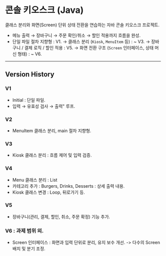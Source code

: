 # 콘솔 키오스크 (Java)

클래스 분리와 화면(Screen) 단위 상태 전환을 연습하는 자바 콘솔 키오스크 프로젝트.

- 메뉴 출력 → 장바구니 → 주문 확인/취소 → 할인 적용까지 흐름을 완성.
- 단일 파일 절차 지향형 : V1.
  -> 클래스 분리 (`Kiosk`, `MenuItem` 등) : ~ V3.
  -> 장바구니 / 결제 로직 / 할인 적용 : V5.
  -> 화면 전환 구조 (`Screen` 인터페이스, 상태 머신 형태) : ~ V6.

---

## Version History


### V1
- Initial : 단일 파일.
- 입력 → 유효성 검사 → 출력" 루프.


### V2
- MenuItem 클래스 분리, main 절차 지향형.


### V3
- Kiosk 클래스 분리 : 흐름 제어 및 입력 검증.


### V4
- Menu 클래스 분리 : List
- 카테고리 추가 : Burgers, Drinks, Desserts : 상세 출력 내용. 
- Kiosk 클래스 변경 : Loop, 뒤로가기 등.


### V5
- 장바구니(관리, 결제, 할인, 취소, 주문 확정) 기능 추가.


### V6 : 과제 범위 외.
- Screen 인터페이스 : 화면과 입력 단위로 분리, 유지 보수 개선.
 -> 다수의 Screen 배치 및 분기 조정.

